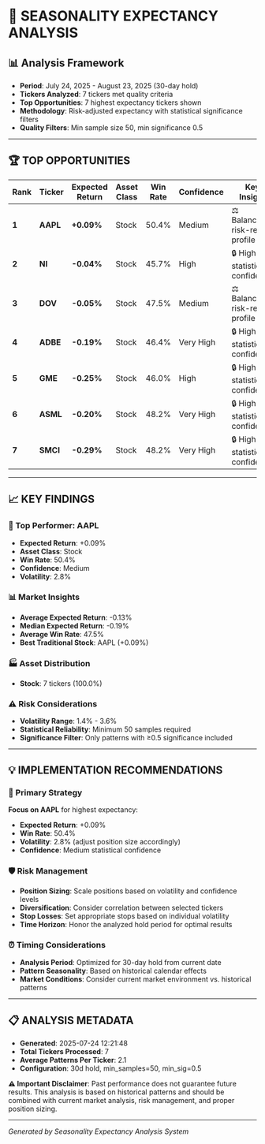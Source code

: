 # 🎯 SEASONALITY EXPECTANCY ANALYSIS

## 📊 Analysis Framework

- **Period**: July 24, 2025 - August 23, 2025 (30-day hold)
- **Tickers Analyzed**: 7 tickers met quality criteria
- **Top Opportunities**: 7 highest expectancy tickers shown
- **Methodology**: Risk-adjusted expectancy with statistical significance filters
- **Quality Filters**: Min sample size 50, min significance 0.5

---

## 🏆 TOP OPPORTUNITIES

| Rank  | Ticker   | Expected Return | Asset Class | Win Rate | Confidence | Key Insight                     |
| ----- | -------- | --------------- | ----------- | -------- | ---------- | ------------------------------- |
| **1** | **AAPL** | **+0.09%**      | Stock       | 50.4%    | Medium     | ⚖️ Balanced risk-return profile |
| **2** | **NI**   | **-0.04%**      | Stock       | 45.7%    | High       | 🔒 High statistical confidence  |
| **3** | **DOV**  | **-0.05%**      | Stock       | 47.5%    | Medium     | ⚖️ Balanced risk-return profile |
| **4** | **ADBE** | **-0.19%**      | Stock       | 46.4%    | Very High  | 🔒 High statistical confidence  |
| **5** | **GME**  | **-0.25%**      | Stock       | 46.0%    | High       | 🔒 High statistical confidence  |
| **6** | **ASML** | **-0.20%**      | Stock       | 48.2%    | Very High  | 🔒 High statistical confidence  |
| **7** | **SMCI** | **-0.29%**      | Stock       | 48.2%    | Very High  | 🔒 High statistical confidence  |

---

## 📈 KEY FINDINGS

### 🥇 Top Performer: AAPL

- **Expected Return**: +0.09%
- **Asset Class**: Stock
- **Win Rate**: 50.4%
- **Confidence**: Medium
- **Volatility**: 2.8%

### 📊 Market Insights

- **Average Expected Return**: -0.13%
- **Median Expected Return**: -0.19%
- **Average Win Rate**: 47.5%
- **Best Traditional Stock**: AAPL (+0.09%)

### 🏭 Asset Distribution

- **Stock**: 7 tickers (100.0%)

### ⚠️ Risk Considerations

- **Volatility Range**: 1.4% - 3.6%
- **Statistical Reliability**: Minimum 50 samples required
- **Significance Filter**: Only patterns with ≥0.5 significance included

---

## 💡 IMPLEMENTATION RECOMMENDATIONS

### 🎯 Primary Strategy

**Focus on AAPL** for highest expectancy:

- **Expected Return**: +0.09%
- **Win Rate**: 50.4%
- **Volatility**: 2.8% (adjust position size accordingly)
- **Confidence**: Medium statistical confidence

### 🛡️ Risk Management

- **Position Sizing**: Scale positions based on volatility and confidence levels
- **Diversification**: Consider correlation between selected tickers
- **Stop Losses**: Set appropriate stops based on individual volatility
- **Time Horizon**: Honor the analyzed hold period for optimal results

### ⏰ Timing Considerations

- **Analysis Period**: Optimized for 30-day hold from current date
- **Pattern Seasonality**: Based on historical calendar effects
- **Market Conditions**: Consider current market environment vs. historical patterns

---

## 📋 ANALYSIS METADATA

- **Generated**: 2025-07-24 12:21:48
- **Total Tickers Processed**: 7
- **Average Patterns Per Ticker**: 2.1
- **Configuration**: 30d hold, min_samples=50, min_sig=0.5

**⚠️ Important Disclaimer**: Past performance does not guarantee future results. This analysis is based on historical patterns and should be combined with current market analysis, risk management, and proper position sizing.

---

_Generated by Seasonality Expectancy Analysis System_
